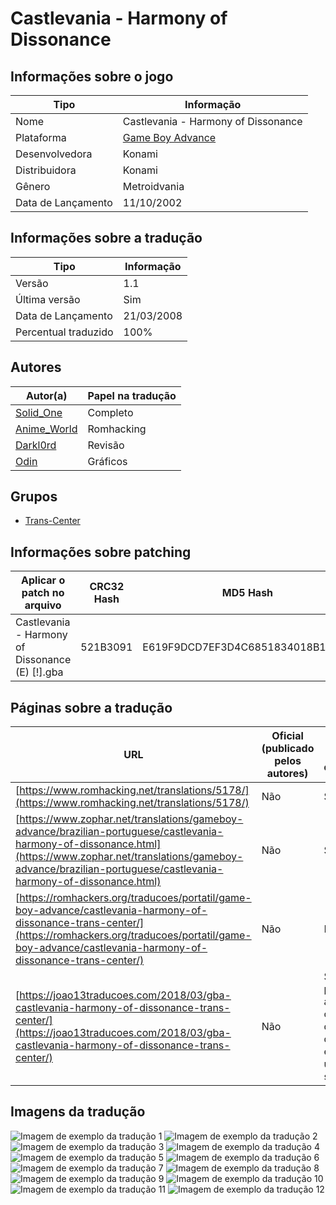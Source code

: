 # Castlevania - Harmony of Dissonance

## Informações sobre o jogo

| Tipo | Informação |
| ----------- | ----------- |
| Nome | Castlevania \- Harmony of Dissonance |
| Plataforma | [Game Boy Advance](../) |
| Desenvolvedora | Konami |
| Distribuidora | Konami |
| Gênero | Metroidvania |
| Data de Lançamento | 11/10/2002 |

## Informações sobre a tradução

| Tipo | Informação |
| ----------- | ----------- |
| Versão | 1\.1 |
| Última versão | Sim |
| Data de Lançamento | 21/03/2008 |
| Percentual traduzido | 100% |

## Autores

| Autor(a) | Papel na tradução |
| ----------- | ----------- |
| [Solid\_One](../../../autores/solid_one/) | Completo |
| [Anime\_World](../../../autores/anime_world/) | Romhacking |
| [Darkl0rd](../../../autores/darkl0rd/) | Revisão |
| [Odin](../../../autores/odin/) | Gráficos |

## Grupos

* [Trans\-Center](../../../grupos/trans-center/)

## Informações sobre patching

| Aplicar o patch no arquivo | CRC32 Hash | MD5 Hash |
| ----------- | ----------- | ----------- |
| Castlevania \- Harmony of Dissonance \(E\) \[\!\]\.gba | 521B3091 | E619F9DCD7EF3D4C6851834018B139BD |

## Páginas sobre a tradução

| URL | Oficial (publicado pelos autores) | Possuí link de download |
| ----------- | ----------- | ----------- |
| [https://www.romhacking.net/translations/5178/](https://www.romhacking.net/translations/5178/) | Não | Sim |
| [https://www.zophar.net/translations/gameboy-advance/brazilian-portuguese/castlevania-harmony-of-dissonance.html](https://www.zophar.net/translations/gameboy-advance/brazilian-portuguese/castlevania-harmony-of-dissonance.html) | Não | Sim |
| [https://romhackers.org/traducoes/portatil/game-boy-advance/castlevania-harmony-of-dissonance-trans-center/](https://romhackers.org/traducoes/portatil/game-boy-advance/castlevania-harmony-of-dissonance-trans-center/) | Não | Não |
| [https://joao13traducoes.com/2018/03/gba-castlevania-harmony-of-dissonance-trans-center/](https://joao13traducoes.com/2018/03/gba-castlevania-harmony-of-dissonance-trans-center/) | Não | Sim, porém o arquivo ou página de download exige uma senha |

## Imagens da tradução

![Imagem de exemplo da tradução 1](1.png)
![Imagem de exemplo da tradução 2](10.png)
![Imagem de exemplo da tradução 3](11.png)
![Imagem de exemplo da tradução 4](12.png)
![Imagem de exemplo da tradução 5](2.png)
![Imagem de exemplo da tradução 6](3.png)
![Imagem de exemplo da tradução 7](4.png)
![Imagem de exemplo da tradução 8](5.png)
![Imagem de exemplo da tradução 9](6.png)
![Imagem de exemplo da tradução 10](7.png)
![Imagem de exemplo da tradução 11](8.png)
![Imagem de exemplo da tradução 12](9.png)